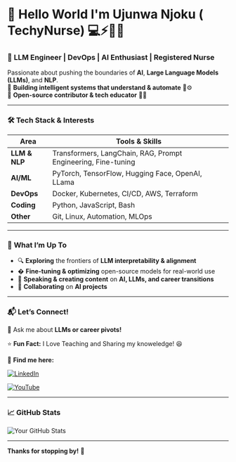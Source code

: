 # 👋 Hello World I'm Ujunwa Njoku ( **TechyNurse**) 💻⚡👩‍⚕️  

### 🚀 **LLM Engineer** | **DevOps** | **AI Enthusiast** | **Registered Nurse**  

Passionate about pushing the boundaries of **AI**, **Large Language Models (LLMs)**, and **NLP**.  
🔹 **Building intelligent systems that understand & automate** 🧠⚙️  
🔹 **Open-source contributor & tech educator** 📢🎥  

---

### 🛠 **Tech Stack & Interests**  

| **Area**         | **Tools & Skills** |
|------------------|-------------------|
| **LLM & NLP**    | Transformers, LangChain, RAG, Prompt Engineering, Fine-tuning |
| **AI/ML**        | PyTorch, TensorFlow, Hugging Face, OpenAI, LLama |
| **DevOps**       | Docker, Kubernetes, CI/CD, AWS, Terraform |
| **Coding**       | Python, JavaScript, Bash |
| **Other**        | Git, Linux, Automation, MLOps |

---

### 🌟 **What I’m Up To**  

- 🔍 **Exploring** the frontiers of **LLM interpretability & alignment**  
- � **Fine-tuning & optimizing** open-source models for real-world use  
- 📢 **Speaking & creating content** on **AI, LLMs, and career transitions**  
- 🤝 **Collaborating** on **AI projects**  

---

### 📬 **Let’s Connect!**  

💬 Ask me about **LLMs or career pivots!**  

⭐ **Fun Fact:** I Love Teaching and Sharing my knoweledge! 😆  

📌 **Find me here:**  

[![LinkedIn](https://img.shields.io/badge/LinkedIn-0A66C2?style=flat&logo=linkedin&logoColor=white)](https://www.linkedin.com/in/njoku-ujunwa-sophia) 

[![YouTube](https://img.shields.io/badge/YouTube-FF0000?style=flat&logo=youtube&logoColor=white)](https://www.youtube.com/@Techynurse1)  

---

### 📈 **GitHub Stats**  

![Your GitHub Stats](https://github-readme-stats.vercel.app/api?username=Ujusophy&show_icons=true&theme=radical)  

---

**Thanks for stopping by!** 🚀  
